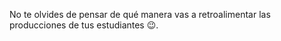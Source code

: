 No te olvides de pensar de qué manera vas a retroalimentar las producciones de tus estudiantes :wink:.